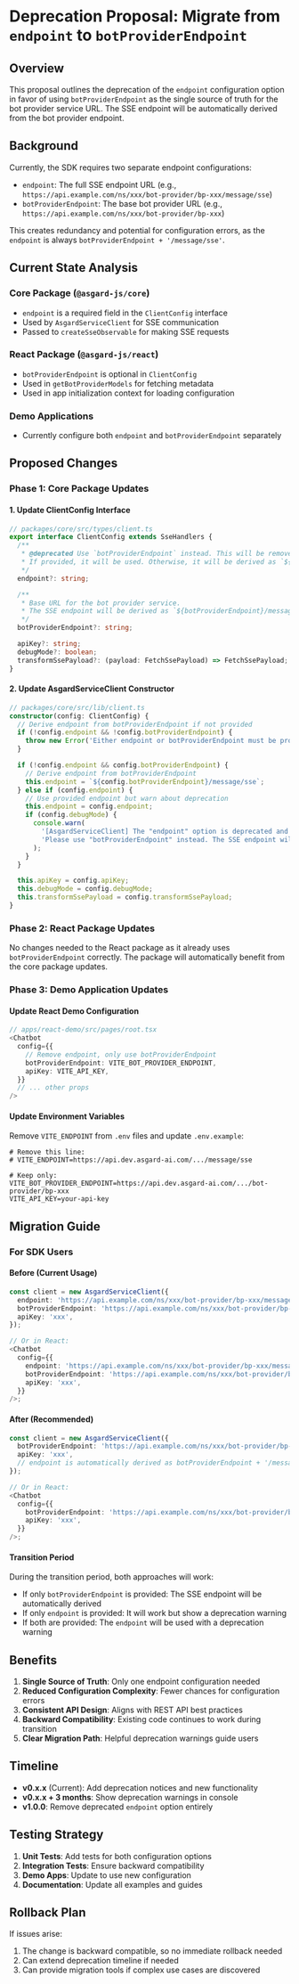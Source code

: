 # Deprecation Proposal: Migrate from `endpoint` to `botProviderEndpoint`

## Overview

This proposal outlines the deprecation of the `endpoint` configuration option in favor of using `botProviderEndpoint` as the single source of truth for the bot provider service URL. The SSE endpoint will be automatically derived from the bot provider endpoint.

## Background

Currently, the SDK requires two separate endpoint configurations:

- `endpoint`: The full SSE endpoint URL (e.g., `https://api.example.com/ns/xxx/bot-provider/bp-xxx/message/sse`)
- `botProviderEndpoint`: The base bot provider URL (e.g., `https://api.example.com/ns/xxx/bot-provider/bp-xxx`)

This creates redundancy and potential for configuration errors, as the `endpoint` is always `botProviderEndpoint + '/message/sse'`.

## Current State Analysis

### Core Package (`@asgard-js/core`)

- `endpoint` is a required field in the `ClientConfig` interface
- Used by `AsgardServiceClient` for SSE communication
- Passed to `createSseObservable` for making SSE requests

### React Package (`@asgard-js/react`)

- `botProviderEndpoint` is optional in `ClientConfig`
- Used in `getBotProviderModels` for fetching metadata
- Used in app initialization context for loading configuration

### Demo Applications

- Currently configure both `endpoint` and `botProviderEndpoint` separately

## Proposed Changes

### Phase 1: Core Package Updates

#### 1. Update ClientConfig Interface

```typescript
// packages/core/src/types/client.ts
export interface ClientConfig extends SseHandlers {
  /**
   * @deprecated Use `botProviderEndpoint` instead. This will be removed in the next major version.
   * If provided, it will be used. Otherwise, it will be derived as `${botProviderEndpoint}/message/sse`
   */
  endpoint?: string;

  /**
   * Base URL for the bot provider service.
   * The SSE endpoint will be derived as `${botProviderEndpoint}/message/sse`
   */
  botProviderEndpoint?: string;

  apiKey?: string;
  debugMode?: boolean;
  transformSsePayload?: (payload: FetchSsePayload) => FetchSsePayload;
}
```

#### 2. Update AsgardServiceClient Constructor

```typescript
// packages/core/src/lib/client.ts
constructor(config: ClientConfig) {
  // Derive endpoint from botProviderEndpoint if not provided
  if (!config.endpoint && !config.botProviderEndpoint) {
    throw new Error('Either endpoint or botProviderEndpoint must be provided');
  }

  if (!config.endpoint && config.botProviderEndpoint) {
    // Derive endpoint from botProviderEndpoint
    this.endpoint = `${config.botProviderEndpoint}/message/sse`;
  } else if (config.endpoint) {
    // Use provided endpoint but warn about deprecation
    this.endpoint = config.endpoint;
    if (config.debugMode) {
      console.warn(
        '[AsgardServiceClient] The "endpoint" option is deprecated and will be removed in the next major version. ' +
        'Please use "botProviderEndpoint" instead. The SSE endpoint will be automatically derived as "${botProviderEndpoint}/message/sse".'
      );
    }
  }

  this.apiKey = config.apiKey;
  this.debugMode = config.debugMode;
  this.transformSsePayload = config.transformSsePayload;
}
```

### Phase 2: React Package Updates

No changes needed to the React package as it already uses `botProviderEndpoint` correctly. The package will automatically benefit from the core package updates.

### Phase 3: Demo Application Updates

#### Update React Demo Configuration

```typescript
// apps/react-demo/src/pages/root.tsx
<Chatbot
  config={{
    // Remove endpoint, only use botProviderEndpoint
    botProviderEndpoint: VITE_BOT_PROVIDER_ENDPOINT,
    apiKey: VITE_API_KEY,
  }}
  // ... other props
/>
```

#### Update Environment Variables

Remove `VITE_ENDPOINT` from `.env` files and update `.env.example`:

```env
# Remove this line:
# VITE_ENDPOINT=https://api.dev.asgard-ai.com/.../message/sse

# Keep only:
VITE_BOT_PROVIDER_ENDPOINT=https://api.dev.asgard-ai.com/.../bot-provider/bp-xxx
VITE_API_KEY=your-api-key
```

## Migration Guide

### For SDK Users

#### Before (Current Usage)

```typescript
const client = new AsgardServiceClient({
  endpoint: 'https://api.example.com/ns/xxx/bot-provider/bp-xxx/message/sse',
  botProviderEndpoint: 'https://api.example.com/ns/xxx/bot-provider/bp-xxx',
  apiKey: 'xxx',
});

// Or in React:
<Chatbot
  config={{
    endpoint: 'https://api.example.com/ns/xxx/bot-provider/bp-xxx/message/sse',
    botProviderEndpoint: 'https://api.example.com/ns/xxx/bot-provider/bp-xxx',
    apiKey: 'xxx',
  }}
/>;
```

#### After (Recommended)

```typescript
const client = new AsgardServiceClient({
  botProviderEndpoint: 'https://api.example.com/ns/xxx/bot-provider/bp-xxx',
  apiKey: 'xxx',
  // endpoint is automatically derived as botProviderEndpoint + '/message/sse'
});

// Or in React:
<Chatbot
  config={{
    botProviderEndpoint: 'https://api.example.com/ns/xxx/bot-provider/bp-xxx',
    apiKey: 'xxx',
  }}
/>;
```

#### Transition Period

During the transition period, both approaches will work:

- If only `botProviderEndpoint` is provided: The SSE endpoint will be automatically derived
- If only `endpoint` is provided: It will work but show a deprecation warning
- If both are provided: The `endpoint` will be used with a deprecation warning

## Benefits

1. **Single Source of Truth**: Only one endpoint configuration needed
2. **Reduced Configuration Complexity**: Fewer chances for configuration errors
3. **Consistent API Design**: Aligns with REST API best practices
4. **Backward Compatibility**: Existing code continues to work during transition
5. **Clear Migration Path**: Helpful deprecation warnings guide users

## Timeline

- **v0.x.x** (Current): Add deprecation notices and new functionality
- **v0.x.x + 3 months**: Show deprecation warnings in console
- **v1.0.0**: Remove deprecated `endpoint` option entirely

## Testing Strategy

1. **Unit Tests**: Add tests for both configuration options
2. **Integration Tests**: Ensure backward compatibility
3. **Demo Apps**: Update to use new configuration
4. **Documentation**: Update all examples and guides

## Rollback Plan

If issues arise:

1. The change is backward compatible, so no immediate rollback needed
2. Can extend deprecation timeline if needed
3. Can provide migration tools if complex use cases are discovered
